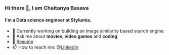 ### Hi there 👋, I am Chaitanya Basava

#### I'm a Data science engineer at Stylumia.

- 🔭 Currently working on building an Image similarity based search engine
- 💬 Ask me about **movies**, **video games** and **coding**
- 📝 <a href="https://drive.google.com/file/d/1RerlZojd0hoQrBvK0cUUxNJHzGnVT1YU/view?usp=sharing" target="_blank">Resume</a>
- 📫 How to reach me: @[LinkedIn](https://www.linkedin.com/in/basava-sai-naga-viswa-chaitanya-665083172/)

<!--
**chaitnayabasava/chaitnayabasava** is a ✨ _special_ ✨ repository because its `README.md` (this file) appears on your GitHub profile.

Here are some ideas to get you started:

- 🔭 I’m currently working on ...
- 🌱 I’m currently learning ...
- 👯 I’m looking to collaborate on ...
- 🤔 I’m looking for help with ...
- 💬 Ask me about ...
- 📫 How to reach me: ...
- 😄 Pronouns: ...
- ⚡ Fun fact: ...
-->
